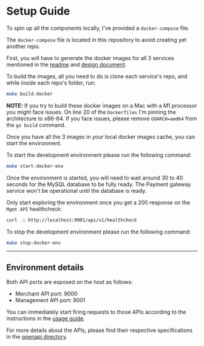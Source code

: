 # Setup Guide

To spin up all the components locally, I've provided a `docker-compose` file.

The `docker-compose` file is located in this repository to avoid creating yet another repo.

First, you will have to generate the docker images for all 3 services mentioned in the [readme](README.md) and [design document](SYSTEM_DESIGN.md).

To build the images, all you need to do is clone each service's repo, and while inside each repo's folder, run:

```bash
make build-docker
```

**NOTE:** If you try to build these docker images on a Mac with a M1 processor you might face issues. On line 20 of the `Dockerfiles` I'm pinning the architecture to x86-64. If you face issues, please remove `GOARCH=amd64` from the `go build` command.

Once you have all the 3 images in your local docker images cache, you can start the environment.

To start the development environment please run the following command:

```bash
make start-docker-env
```

Once the environment is started, you will need to wait around 30 to 40 seconds for the MySQL database to be fully ready. The Payment gateway service won't be operational until the database is ready.

Only start exploring the environment once you get a 200 response on the `Mgmt API` healthcheck:

```bash
curl -i http://localhost:9001/api/v1/healthcheck
```

To stop the development environment please run the following command:

```bash
make stop-docker-env
```

---

## Environment details

Both API ports are exposed on the host as follows:

- Merchant API port: 9000
- Management API port: 9001

You can immediately start firing requests to those APIs according to the instructions in the [usage guide](USAGE.md).

For more details about the APIs, please find their respective specifications in the [openapi directory](openapi).
